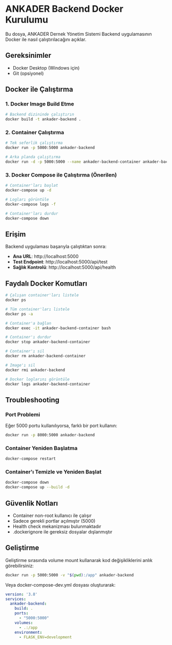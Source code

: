 # ANKADER Backend Docker Kurulumu

Bu dosya, ANKADER Dernek Yönetim Sistemi Backend uygulamasının Docker ile nasıl çalıştırılacağını açıklar.

## Gereksinimler

- Docker Desktop (Windows için)
- Git (opsiyonel)

## Docker ile Çalıştırma

### 1. Docker Image Build Etme

```bash
# Backend dizininde çalıştırın
docker build -t ankader-backend .
```

### 2. Container Çalıştırma

```bash
# Tek seferlik çalıştırma
docker run -p 5000:5000 ankader-backend

# Arka planda çalıştırma
docker run -d -p 5000:5000 --name ankader-backend-container ankader-backend
```

### 3. Docker Compose ile Çalıştırma (Önerilen)

```bash
# Container'ları başlat
docker-compose up -d

# Logları görüntüle
docker-compose logs -f

# Container'ları durdur
docker-compose down
```

## Erişim

Backend uygulaması başarıyla çalıştıktan sonra:

- **Ana URL**: http://localhost:5000
- **Test Endpoint**: http://localhost:5000/api/test
- **Sağlık Kontrolü**: http://localhost:5000/api/health

## Faydalı Docker Komutları

```bash
# Çalışan container'ları listele
docker ps

# Tüm container'ları listele
docker ps -a

# Container'a bağlan
docker exec -it ankader-backend-container bash

# Container'ı durdur
docker stop ankader-backend-container

# Container'ı sil
docker rm ankader-backend-container

# Image'ı sil
docker rmi ankader-backend

# Docker loglarını görüntüle
docker logs ankader-backend-container
```

## Troubleshooting

### Port Problemi
Eğer 5000 portu kullanılıyorsa, farklı bir port kullanın:
```bash
docker run -p 8000:5000 ankader-backend
```

### Container Yeniden Başlatma
```bash
docker-compose restart
```

### Container'ı Temizle ve Yeniden Başlat
```bash
docker-compose down
docker-compose up --build -d
```

## Güvenlik Notları

- Container non-root kullanıcı ile çalışır
- Sadece gerekli portlar açılmıştır (5000)
- Health check mekanizması bulunmaktadır
- .dockerignore ile gereksiz dosyalar dışlanmıştır

## Geliştirme

Geliştirme sırasında volume mount kullanarak kod değişikliklerini anlık görebilirsiniz:

```bash
docker run -p 5000:5000 -v "$(pwd):/app" ankader-backend
```

Veya docker-compose-dev.yml dosyası oluşturarak:

```yaml
version: '3.8'
services:
  ankader-backend:
    build: .
    ports:
      - "5000:5000"
    volumes:
      - .:/app
    environment:
      - FLASK_ENV=development
```
